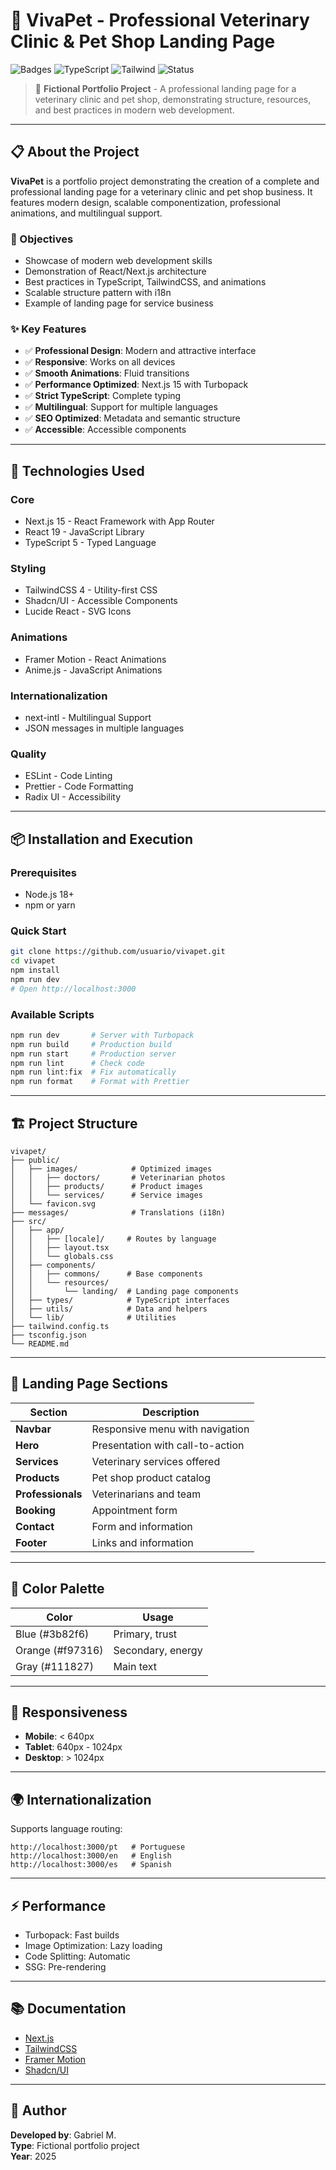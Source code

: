 # 🐾 VivaPet - Professional Veterinary Clinic & Pet Shop Landing Page

![Badges](https://img.shields.io/badge/Next.js-15-black?style=flat-square) ![TypeScript](https://img.shields.io/badge/TypeScript-5-blue?style=flat-square) ![Tailwind](https://img.shields.io/badge/TailwindCSS-4-38bdf8?style=flat-square) ![Status](https://img.shields.io/badge/Status-Active-brightgreen?style=flat-square)

> 🚀 **Fictional Portfolio Project** - A professional landing page for a veterinary clinic and pet shop, demonstrating structure, resources, and best practices in modern web development.

---

## 📋 About the Project

**VivaPet** is a portfolio project demonstrating the creation of a complete and professional landing page for a veterinary clinic and pet shop business. It features modern design, scalable componentization, professional animations, and multilingual support.

### 🎯 Objectives

- Showcase of modern web development skills
- Demonstration of React/Next.js architecture
- Best practices in TypeScript, TailwindCSS, and animations
- Scalable structure pattern with i18n
- Example of landing page for service business

### ✨ Key Features

- ✅ **Professional Design**: Modern and attractive interface
- ✅ **Responsive**: Works on all devices
- ✅ **Smooth Animations**: Fluid transitions
- ✅ **Performance Optimized**: Next.js 15 with Turbopack
- ✅ **Strict TypeScript**: Complete typing
- ✅ **Multilingual**: Support for multiple languages
- ✅ **SEO Optimized**: Metadata and semantic structure
- ✅ **Accessible**: Accessible components

---

## 🚀 Technologies Used

### Core

- Next.js 15 - React Framework with App Router
- React 19 - JavaScript Library
- TypeScript 5 - Typed Language

### Styling

- TailwindCSS 4 - Utility-first CSS
- Shadcn/UI - Accessible Components
- Lucide React - SVG Icons

### Animations

- Framer Motion - React Animations
- Anime.js - JavaScript Animations

### Internationalization

- next-intl - Multilingual Support
- JSON messages in multiple languages

### Quality

- ESLint - Code Linting
- Prettier - Code Formatting
- Radix UI - Accessibility

---

## 📦 Installation and Execution

### Prerequisites

- Node.js 18+
- npm or yarn

### Quick Start

```bash
git clone https://github.com/usuario/vivapet.git
cd vivapet
npm install
npm run dev
# Open http://localhost:3000
```

### Available Scripts

```bash
npm run dev       # Server with Turbopack
npm run build     # Production build
npm run start     # Production server
npm run lint      # Check code
npm run lint:fix  # Fix automatically
npm run format    # Format with Prettier
```

---

## 🏗️ Project Structure

```
vivapet/
├── public/
│   ├── images/            # Optimized images
│   │   ├── doctors/       # Veterinarian photos
│   │   ├── products/      # Product images
│   │   └── services/      # Service images
│   └── favicon.svg
├── messages/              # Translations (i18n)
├── src/
│   ├── app/
│   │   ├── [locale]/     # Routes by language
│   │   ├── layout.tsx
│   │   └── globals.css
│   ├── components/
│   │   ├── commons/      # Base components
│   │   └── resources/
│   │       └── landing/  # Landing page components
│   ├── types/            # TypeScript interfaces
│   ├── utils/            # Data and helpers
│   └── lib/              # Utilities
├── tailwind.config.ts
├── tsconfig.json
└── README.md
```

---

## 🎨 Landing Page Sections

| Section           | Description                      |
| ----------------- | -------------------------------- |
| **Navbar**        | Responsive menu with navigation  |
| **Hero**          | Presentation with call-to-action |
| **Services**      | Veterinary services offered      |
| **Products**      | Pet shop product catalog         |
| **Professionals** | Veterinarians and team           |
| **Booking**       | Appointment form                 |
| **Contact**       | Form and information             |
| **Footer**        | Links and information            |

---

## 🎨 Color Palette

| Color            | Usage             |
| ---------------- | ----------------- |
| Blue (#3b82f6)   | Primary, trust    |
| Orange (#f97316) | Secondary, energy |
| Gray (#111827)   | Main text         |

---

## 📱 Responsiveness

- **Mobile**: < 640px
- **Tablet**: 640px - 1024px
- **Desktop**: > 1024px

---

## 🌍 Internationalization

Supports language routing:

```
http://localhost:3000/pt   # Portuguese
http://localhost:3000/en   # English
http://localhost:3000/es   # Spanish
```

---

## ⚡ Performance

- Turbopack: Fast builds
- Image Optimization: Lazy loading
- Code Splitting: Automatic
- SSG: Pre-rendering

---

## 📚 Documentation

- [Next.js](https://nextjs.org/docs)
- [TailwindCSS](https://tailwindcss.com/docs)
- [Framer Motion](https://www.framer.com/motion/)
- [Shadcn/UI](https://ui.shadcn.com/)

---

## 👥 Author

**Developed by**: Gabriel M.  
**Type**: Fictional portfolio project  
**Year**: 2025
